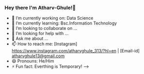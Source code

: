 ### Hey there I'm Atharv-Ghule!👋

- 🔭 I’m currently working on: Data Science
- 🌱 I’m currently learning: Bsc.Information Technology
- 👯 I’m looking to collaborate on ...
- 🤔 I’m looking for help with ...
- 💬 Ask me about ...
- 📫 How to reach me: [Instagram] https://www.instagram.com/atharvghule_313/?hl=en | [Email-id] atharvghule13@gmail.com
- 😄 Pronouns: He/Him
- ⚡ Fun fact: Everthing is Temporary! 
-->
